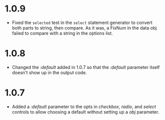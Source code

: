 # 1.0.9

* Fixed the `selected` test in the `select` statement generator to convert both parts to string, then compare. As it was, a FixNum in the data obj failed to compare with a string in the options list.

# 1.0.8

* Changed the _:default_ added in 1.0.7 so that the _:default_ parameter itself doesn't show up in the output code.

# 1.0.7

* Added a _:default_ parameter to the opts in _checkbox_, _radio_, and _select_ controls to allow choosing a default without setting up a _obj_ parameter.
